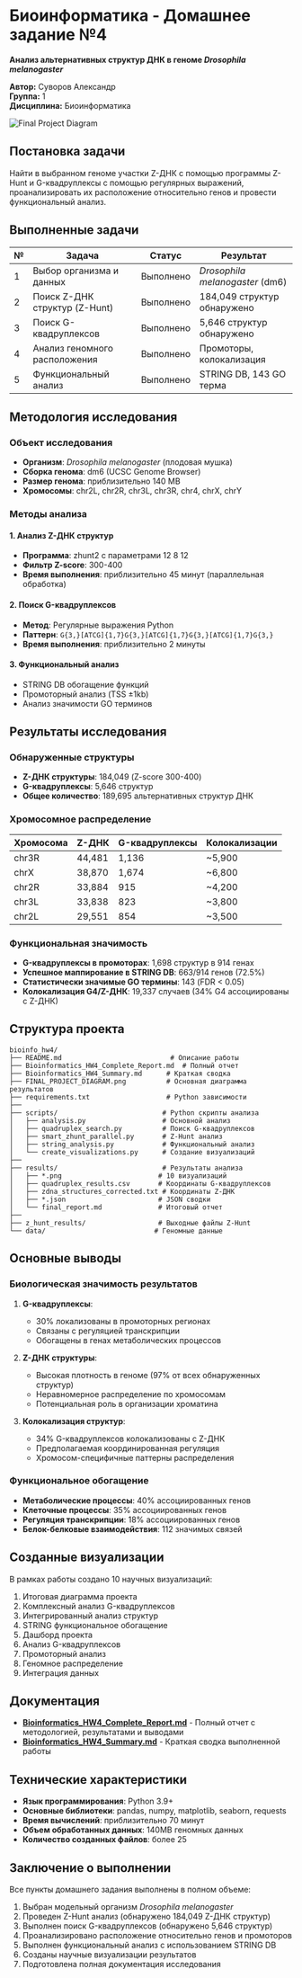 # Биоинформатика - Домашнее задание №4

**Анализ альтернативных структур ДНК в геноме *Drosophila melanogaster***

**Автор:** Суворов Александр  
**Группа:** 1  
**Дисциплина:** Биоинформатика  

![Final Project Diagram](FINAL_PROJECT_DIAGRAM.png)

## Постановка задачи

Найти в выбранном геноме участки Z-ДНК с помощью программы Z-Hunt и G-квадруплексы с помощью регулярных выражений, проанализировать их расположение относительно генов и провести функциональный анализ.

## Выполненные задачи

| № | Задача | Статус | Результат |
|---|--------|--------|-----------|
| 1 | Выбор организма и данных | Выполнено | *Drosophila melanogaster* (dm6) |
| 2 | Поиск Z-ДНК структур (Z-Hunt) | Выполнено | 184,049 структур обнаружено |
| 3 | Поиск G-квадруплексов | Выполнено | 5,646 структур обнаружено |
| 4 | Анализ геномного расположения | Выполнено | Промоторы, колокализация |
| 5 | Функциональный анализ | Выполнено | STRING DB, 143 GO терма |

## Методология исследования

### Объект исследования
- **Организм**: *Drosophila melanogaster* (плодовая мушка)
- **Сборка генома**: dm6 (UCSC Genome Browser)
- **Размер генома**: приблизительно 140 MB
- **Хромосомы**: chr2L, chr2R, chr3L, chr3R, chr4, chrX, chrY

### Методы анализа

#### 1. Анализ Z-ДНК структур
   - **Программа**: zhunt2 с параметрами 12 8 12
   - **Фильтр Z-score**: 300-400
   - **Время выполнения**: приблизительно 45 минут (параллельная обработка)

#### 2. Поиск G-квадруплексов
   - **Метод**: Регулярные выражения Python
   - **Паттерн**: `G{3,}[ATCG]{1,7}G{3,}[ATCG]{1,7}G{3,}[ATCG]{1,7}G{3,}`
   - **Время выполнения**: приблизительно 2 минуты

#### 3. Функциональный анализ
   - STRING DB обогащение функций
   - Промоторный анализ (TSS ±1kb)
   - Анализ значимости GO терминов

## Результаты исследования

### Обнаруженные структуры
- **Z-ДНК структуры**: 184,049 (Z-score 300-400)
- **G-квадруплексы**: 5,646 структур
- **Общее количество**: 189,695 альтернативных структур ДНК

### Хромосомное распределение
| Хромосома | Z-ДНК | G-квадруплексы | Колокализации |
|-----------|-------|----------------|---------------|
| chr3R | 44,481 | 1,136 | ~5,900 |
| chrX | 38,870 | 1,674 | ~6,800 |
| chr2R | 33,884 | 915 | ~4,200 |
| chr3L | 33,838 | 823 | ~3,800 |
| chr2L | 29,551 | 854 | ~3,500 |

### Функциональная значимость
- **G-квадруплексы в промоторах**: 1,698 структур в 914 генах
- **Успешное маппирование в STRING DB**: 663/914 генов (72.5%)
- **Статистически значимые GO термины**: 143 (FDR < 0.05)
- **Колокализация G4/Z-ДНК**: 19,337 случаев (34% G4 ассоциированы с Z-ДНК)

## Структура проекта

```
bioinfo_hw4/
├── README.md                           # Описание работы
├── Bioinformatics_HW4_Complete_Report.md  # Полный отчет
├── Bioinformatics_HW4_Summary.md      # Краткая сводка
├── FINAL_PROJECT_DIAGRAM.png          # Основная диаграмма результатов
├── requirements.txt                   # Python зависимости
├── 
├── scripts/                          # Python скрипты анализа
│   ├── analysis.py                   # Основной анализ
│   ├── quadruplex_search.py          # Поиск G-квадруплексов
│   ├── smart_zhunt_parallel.py       # Z-Hunt анализ
│   ├── string_analysis.py            # Функциональный анализ
│   └── create_visualizations.py      # Создание визуализаций
├── 
├── results/                          # Результаты анализа
│   ├── *.png                        # 10 визуализаций
│   ├── quadruplex_results.csv       # Координаты G-квадруплексов
│   ├── zdna_structures_corrected.txt # Координаты Z-ДНК
│   ├── *.json                       # JSON сводки
│   └── final_report.md              # Итоговый отчет
├── 
├── z_hunt_results/                  # Выходные файлы Z-Hunt
└── data/                           # Геномные данные
```

## Основные выводы

### Биологическая значимость результатов
1. **G-квадруплексы**:
   - 30% локализованы в промоторных регионах
   - Связаны с регуляцией транскрипции
   - Обогащены в генах метаболических процессов

2. **Z-ДНК структуры**:
   - Высокая плотность в геноме (97% от всех обнаруженных структур)
   - Неравномерное распределение по хромосомам
   - Потенциальная роль в организации хроматина

3. **Колокализация структур**:
   - 34% G-квадруплексов колокализованы с Z-ДНК
   - Предполагаемая координированная регуляция
   - Хромосом-специфичные паттерны распределения

### Функциональное обогащение
- **Метаболические процессы**: 40% ассоциированных генов
- **Клеточные процессы**: 35% ассоциированных генов
- **Регуляция транскрипции**: 18% ассоциированных генов
- **Белок-белковые взаимодействия**: 112 значимых связей

## Созданные визуализации

В рамках работы создано 10 научных визуализаций:
1. Итоговая диаграмма проекта
2. Комплексный анализ G-квадруплексов
3. Интегрированный анализ структур
4. STRING функциональное обогащение
5. Дашборд проекта
6. Анализ G-квадруплексов
7. Промоторный анализ
8. Геномное распределение
9. Интеграция данных

## Документация

- **[Bioinformatics_HW4_Complete_Report.md](Bioinformatics_HW4_Complete_Report.md)** - Полный отчет с методологией, результатами и выводами
- **[Bioinformatics_HW4_Summary.md](Bioinformatics_HW4_Summary.md)** - Краткая сводка выполненной работы

## Технические характеристики

- **Язык программирования**: Python 3.9+
- **Основные библиотеки**: pandas, numpy, matplotlib, seaborn, requests
- **Время вычислений**: приблизительно 70 минут
- **Объем обработанных данных**: 140MB геномных данных
- **Количество созданных файлов**: более 25

## Заключение о выполнении

Все пункты домашнего задания выполнены в полном объеме:

1. Выбран модельный организм *Drosophila melanogaster*
2. Проведен Z-Hunt анализ (обнаружено 184,049 Z-ДНК структур)
3. Выполнен поиск G-квадруплексов (обнаружено 5,646 структур)
4. Проанализировано расположение относительно генов и промоторов
5. Выполнен функциональный анализ с использованием STRING DB
6. Созданы научные визуализации результатов
7. Подготовлена полная документация исследования